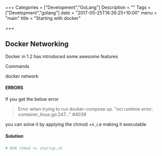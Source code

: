 +++
Categories = ["Development","GoLang"]
Description = ""
Tags = ["Development","golang"]
date = "2017-05-25T16:26:25+10:00"
menu = "main"
title = "Starting with docker"

+++

## Docker Networking

Docker in 1.2 has introduced some awesome features

Commands

docker network

#### ERRORS
If you get the below error

> Error when trying to run docker-compose up. "oci runtime error:
> container_linux.go:247..." #4039

you can solve it by applying the chmod +x ,i.e making it executable

##### Solution
```bash
# RUN chmod +x startup.sh
```
